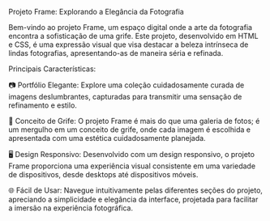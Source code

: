 Projeto Frame: Explorando a Elegância da Fotografia

Bem-vindo ao projeto Frame, um espaço digital onde a arte da fotografia encontra a sofisticação de uma grife. Este projeto, desenvolvido em HTML e CSS, é uma expressão visual que visa destacar a beleza intrínseca de lindas fotografias, apresentando-as de maneira séria e refinada.

Principais Características:

📷 Portfólio Elegante: Explore uma coleção cuidadosamente curada de imagens deslumbrantes, capturadas para transmitir uma sensação de refinamento e estilo.

🎨 Conceito de Grife: O projeto Frame é mais do que uma galeria de fotos; é um mergulho em um conceito de grife, onde cada imagem é escolhida e apresentada com uma estética cuidadosamente planejada.

🖥️ Design Responsivo: Desenvolvido com um design responsivo, o projeto Frame proporciona uma experiência visual consistente em uma variedade de dispositivos, desde desktops até dispositivos móveis.

🌐 Fácil de Usar: Navegue intuitivamente pelas diferentes seções do projeto, apreciando a simplicidade e elegância da interface, projetada para facilitar a imersão na experiência fotográfica.
